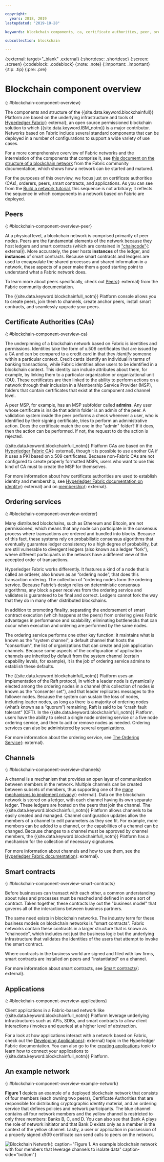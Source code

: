 ```yaml
---

copyright:
  years: 2018, 2019
lastupdated: "2019-10-28"

keywords: blockchain components, ca, certificate authorities, peer, ordering service, orderer, channel, smart contract, applications

subcollection: blockchain

---
```


{:external: target="_blank" .external}
{:shortdesc: .shortdesc}
{:screen: .screen}
{:codeblock: .codeblock}
{:note: .note}
{:important: .important}
{:tip: .tip}
{:pre: .pre}

# Blockchain component overview
{: #blockchain-component-overview}

The components and structure of the {{site.data.keyword.blockchainfull}} Platform are based on the underlying infrastructure and tools of [Hyperledger Fabric](https://hyperledger-fabric.readthedocs.io/en/release-1.4/){: external}, an open source permissioned blockchain solution to which {{site.data.keyword.IBM_notm}} is a major contributor. Networks based on Fabric include several standard components that can be deployed in a number of configurations to support a wide variety of use cases.

For a more comprehensive overview of Fabric networks and the interrelation of the components that comprise it, see [this document on the structure of a blockchain network](https://hyperledger-fabric.readthedocs.io/en/release-1.4/network/network.html) from the Fabric community documentation, which shows how a network can be started and matured.

For the purposes of this overview, we focus just on certificate authorities (CAs), orderers, peers, smart contracts, and applications. As you can see from the [Build a network tutorial](/docs/services/blockchain/howto?topic=blockchain-ibp-console-build-network#ibp-console-build-network), this sequence is not arbitrary; it reflects the sequence in which components in a network based on Fabric are deployed.

## Peers
{: #blockchain-component-overview-peer}

At a physical level, a blockchain network is comprised primarily of peer nodes. Peers are the fundamental elements of the network because they host ledgers and smart contracts (which are contained in ["chaincode"](https://hyperledger-fabric.readthedocs.io/en/release-1.4/developapps/chaincodenamespace.html){: external}). More accurately, the peer hosts **instances** of the ledger, and **instances** of smart contracts. Because smart contracts and ledgers are used to encapsulate the shared processes and shared information in a network, these aspects of a peer make them a good starting point to understand what a Fabric network does.

To learn more about peers specifically, check out [Peers](https://hyperledger-fabric.readthedocs.io/en/release-1.4/peers/peers.html){: external} from the Fabric community documentation.

The {{site.data.keyword.blockchainfull_notm}} Platform console allows you to create peers, join them to channels, create anchor peers, install smart contracts, and seamlessly upgrade your peers.

## Certificate Authorities (CAs)
{: #blockchain-component-overview-ca}

The underpinning of a blockchain network based on Fabric is identities and permissions. Identities take the form of x.509 certificates that are issued by a CA and can be compared to a credit card in that they *identify* someone within a particular context. Credit cards identify an individual in terms of banking transactions, while Fabric identities allow users to be identified in a blockchain context. This identity can include attributes about them, for example, by linking them to a particular organization or organizational unit (OU). These certificates are then linked to the ability to perform actions on a network through their inclusion in a Membership Service Provider (MSP), folders that contain certificates that exist at the component and channel level.

A peer MSP, for example, has an MSP subfolder called **admins**. Any user whose certificate is inside that admin folder is an admin of the peer. A validation system inside the peer performs a check whenever a user, who is identified by their signing certificate, tries to perform an administrative action. Does the certificate match the one in the "admin" folder? If it does, then the action can be performed. If not, the request to do the action is rejected.

{{site.data.keyword.blockchainfull_notm}} Platform CAs are based on the [Hyperledger Fabric CA](https://hyperledger-fabric-ca.readthedocs.io/en/release-1.4/){: external}, though it is possible to use another CA if it uses a PKI based on x.509 certificates. Because non-Fabric CAs are not configured to create properly formatted MSPs, users who want to use this kind of CA must to create the MSP for themselves.

For more information about how certificate authorities are used to establish identity and membership, see [Hyperledger Fabric documentation on identity](https://hyperledger-fabric.readthedocs.io/en/release-1.4/identity/identity.html){: external} and on [membership](https://hyperledger-fabric.readthedocs.io/en/release-1.4/membership/membership.html){: external}.

## Ordering services
{: #blockchain-component-overview-orderer}

Many distributed blockchains, such as Ethereum and Bitcoin, are not permissioned, which means that any node can participate in the consensus process where transactions are ordered and bundled into blocks. Because of this fact, these systems rely on probabilistic consensus algorithms that eventually guarantee ledger consistency to a high degree of probability, but are still vulnerable to divergent ledgers (also known as a ledger “fork”), where different participants in the network have a different view of the accepted order of transactions.

Hyperledger Fabric works differently. It features a kind of a node that is called an orderer, also known as an “ordering node”, that does this transaction ordering. The collection of “ordering nodes form the ordering service. Because Fabric’s design relies on deterministic consensus algorithms, any block a peer receives from the ordering service and validates is guaranteed to be final and correct. Ledgers cannot fork the way that they do in many other distributed blockchains.

In addition to promoting finality, separating the endorsement of smart contract execution (which happens at the peers) from ordering gives Fabric advantages in performance and scalability, eliminating bottlenecks that can occur when execution and ordering are performed by the same nodes.

The ordering service performs one other key function: it maintains what is known as the "system channel", a default channel that hosts the "consortium", the list of organizations that can create and join application channels. Because some aspects of the configuration of application channels are inherited by default from the system channel (certain capability levels, for example), it is the job of ordering service admins to establish these defaults.

The {{site.data.keyword.blockchainfull_notm}} Platform uses an implementation of the Raft protocol, in which a leader node is dynamically elected among the ordering nodes in a channel (this collection of nodes is known as the “consenter set”), and that leader replicates messages to the follower nodes. Because the system can sustain the loss of nodes, including leader nodes, as long as there is a majority of ordering nodes (what’s known as a “quorum”) remaining, Raft is said to be “crash fault tolerant” (CFT). In the {{site.data.keyword.blockchainfull_notm}} Platform, users have the ability to select a single node ordering service or a five node ordering service, and then to add or remove nodes as needed. Ordering services can also be administered by several organizations.

For more information about the ordering service, see [The Ordering Service](https://hyperledger-fabric.readthedocs.io/en/release-1.4/orderer/ordering_service.html){: external}.

## Channels
{: #blockchain-component-overview-channels}

A channel is a mechanism that provides an open layer of communication between members in the network. Multiple channels can be created between subsets of members, thus supporting one of the [many mechanisms to implement privacy](https://developer.ibm.com/tutorials/cl-blockchain-private-confidential-transactions-hyperledger-fabric-zero-knowledge-proof/){: external}. Data on the blockchain network is stored on a ledger, with each channel having its own separate ledger. These ledgers are hosted on the peers that join the channel. The {{site.data.keyword.blockchainfull_notm}} Platform allows channels to be easily created and managed. Channel configuration updates allow the members of a channel to edit parameters as they see fit. For example, more members can be added to a channel, or the capabilities of a channel can be changed. Because changes to a channel must be approved by channel members, the {{site.data.keyword.blockchainfull_notm}} Platform has a mechanism for the collection of necessary signatures.

For more information about channels and how to use them, see the [Hyperledger Fabric documentation](https://hyperledger-fabric.readthedocs.io/en/release-1.4/channels.html){: external}.

## Smart contracts
{: #blockchain-component-overview-smart-contracts}

Before businesses can transact with each other, a common understanding about rules and processes must be reached and defined in some sort of contract. Taken together, these contracts lay out the "business model" that governs all of the interactions between business partners.

The same need exists in blockchain networks. The industry term for these business models on blockchain networks is "smart contracts". Fabric networks contain these contracts in a larger structure that is known as "chaincode", which includes not just the business logic but the underlying infrastructure that validates the identities of the users that attempt to invoke the smart contract.

Where contracts in the business world are signed and filed with law firms, smart contracts are installed on peers and "instantiated" on a channel.

For more information about smart contracts, see [Smart contracts](https://hyperledger-fabric.readthedocs.io/en/release-1.4/smartcontract/smartcontract.html){: external}.

## Applications
{: #blockchain-component-overview-applications}

Client applications in a Fabric-based network like {{site.data.keyword.blockchainfull_notm}} Platform leverage underlying infrastructures such as APIs, SDKs, and smart contracts to allow client interactions (invokes and queries) at a higher level of abstraction.

For a look at how applications interact with a network based on Fabric, check out the [Developing Applications](https://hyperledger-fabric.readthedocs.io/en/release-1.4/developapps/developing_applications.html){: external} topic in the Hyperledger Fabric documentation. You can also go to the [creating applications](/docs/services/blockchain/howto?topic=blockchain-ibp-console-app#ibp-console-app) topic to learn how to connect your applications to {{site.data.keyword.blockchainfull_notm}} Platform.

## An example network
{: #blockchain-component-overview-example-network}

**Figure 1** depicts an example of a deployed blockchain network that consists of four members (each owning two peers), Certificate Authorities that are responsible for distributing cryptographic identity material, and an ordering service that defines policies and network participants. The blue channel contains all four network members and the yellow channel is restricted to only three members: Banks B, C, and D. You can also see that Bank A plays the role of network initiator and that Bank D exists only as a member in the context of the yellow channel. Lastly, a user or application in possession of a properly signed x509 certificate can send calls to peers on the network.

![Blockchain Network](images/blockchain_network_2-01.png "Example blockchain network"){: caption="Figure 1. An example blockchain network with four members that leverage channels to isolate data" caption-side="bottom"}

